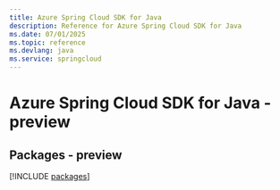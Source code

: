 ```yaml
---
title: Azure Spring Cloud SDK for Java
description: Reference for Azure Spring Cloud SDK for Java
ms.date: 07/01/2025
ms.topic: reference
ms.devlang: java
ms.service: springcloud
---
```

# Azure Spring Cloud SDK for Java - preview
## Packages - preview
[!INCLUDE [packages](spring-cloud-index.md)]